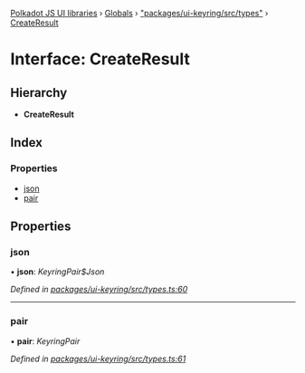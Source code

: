 [Polkadot JS UI libraries](../README.md) › [Globals](../globals.md) › ["packages/ui-keyring/src/types"](../modules/_packages_ui_keyring_src_types_.md) › [CreateResult](_packages_ui_keyring_src_types_.createresult.md)

# Interface: CreateResult

## Hierarchy

* **CreateResult**

## Index

### Properties

* [json](_packages_ui_keyring_src_types_.createresult.md#json)
* [pair](_packages_ui_keyring_src_types_.createresult.md#pair)

## Properties

###  json

• **json**: *KeyringPair$Json*

*Defined in [packages/ui-keyring/src/types.ts:60](https://github.com/polkadot-js/ui/blob/d4575f7/packages/ui-keyring/src/types.ts#L60)*

___

###  pair

• **pair**: *KeyringPair*

*Defined in [packages/ui-keyring/src/types.ts:61](https://github.com/polkadot-js/ui/blob/d4575f7/packages/ui-keyring/src/types.ts#L61)*

